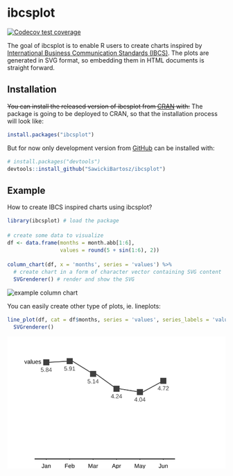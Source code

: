 
<!-- README.md is generated from README.Rmd. Please edit that file -->

# ibcsplot

<!-- badges: start -->

[![Codecov test
coverage](https://codecov.io/gh/SawickiBartosz/ibcsplot/branch/main/graph/badge.svg)](https://codecov.io/gh/SawickiBartosz/ibcsplot?branch=main)
<!-- badges: end -->

The goal of ibcsplot is to enable R users to create charts inspired by
[International Business Communication Standards
(IBCS)](https://www.ibcs.com/). The plots are generated in SVG format,
so embedding them in HTML documents is straight forward.

## Installation

~~You can install the released version of ibcsplot from
[CRAN](https://CRAN.R-project.org) with:~~ The package is going to be
deployed to CRAN, so that the installation process will look like:

``` r
install.packages("ibcsplot")
```

But for now only development version from [GitHub](https://github.com/)
can be installed with:

``` r
# install.packages("devtools")
devtools::install_github("SawickiBartosz/ibcsplot")
```

## Example

How to create IBCS inspired charts using ibcsplot?

``` r
library(ibcsplot) # load the package

# create some data to visualize
df <- data.frame(months = month.abb[1:6],
                 values = round(5 + sin(1:6), 2))

column_chart(df, x = 'months', series = 'values') %>% 
  # create chart in a form of character vector containing SVG content
  SVGrenderer() # render and show the SVG 
```

![example column
chart](https://raw.githubusercontent.com/SawickiBartosz/ibcsplot/main/man/figures/README-example-columns-1.svg)

You can easily create other type of plots, ie. lineplots:

``` r
line_plot(df, cat = df$months, series = 'values', series_labels = 'values') %>% 
  SVGrenderer()
```

![example line chart](man/figures/README-example-lines-1.svg)
